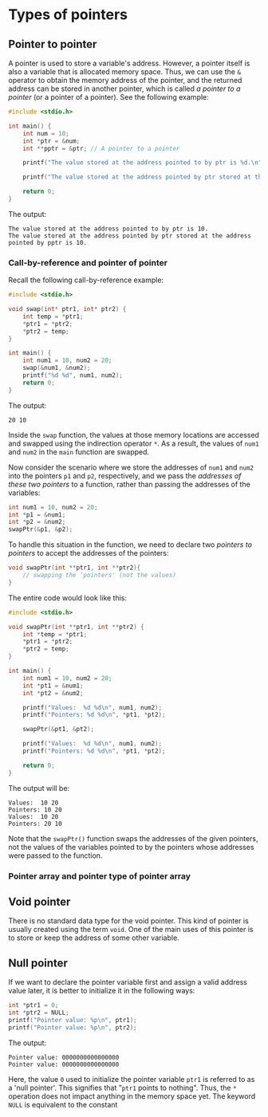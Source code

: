 # Types of pointers

## Pointer to pointer

A pointer is used to store a variable's address. However, a pointer itself is also a variable that is allocated memory space. Thus, we can use the `&` operator to obtain the memory address of the pointer, and the returned address can be stored in another pointer, which is called *a pointer to a pointer* (or a pointer of a pointer). See the following example:
```c
#include <stdio.h>

int main() {
    int num = 10;
    int *ptr = &num;
    int **pptr = &ptr; // A pointer to a pointer

    printf("The value stored at the address pointed to by ptr is %d.\n", *ptr);

    printf("The value stored at the address pointed by ptr stored at the address pointed by pptr is %d.\n", **pptr);

    return 0;
}
```
The output:
```
The value stored at the address pointed to by ptr is 10.
The value stored at the address pointed by ptr stored at the address pointed by pptr is 10.
```

### Call-by-reference and pointer of pointer

Recall the following call-by-reference example:
```c
#include <stdio.h>

void swap(int* ptr1, int* ptr2) {
    int temp = *ptr1;
    *ptr1 = *ptr2;
    *ptr2 = temp;
}

int main() {
    int num1 = 10, num2 = 20;
    swap(&num1, &num2);
    printf("%d %d", num1, num2);
    return 0;
}
```
The output:
```
20 10
```
Inside the `swap` function, the values at those memory locations are accessed and swapped using the indirection operator `*`. As a result, the values of `num1` and `num2` in the `main` function are swapped.

Now consider the scenario where we store the addresses of `num1` and `num2` into the pointers `p1` and `p2`, respectively, and we pass the *addresses of these two pointers* to a function, rather than passing the addresses of the variables:

```c
int num1 = 10, num2 = 20;
int *p1 = &num1;
int *p2 = &num2;
swapPtr(&p1, &p2);
```

To handle this situation in the function, we need to declare two *pointers to pointers* to accept the addresses of the pointers:

```c
void swapPtr(int **ptr1, int **ptr2){
    // swapping the 'pointers' (not the values)
}
```

The entire code would look like this:

```c
#include <stdio.h>

void swapPtr(int **ptr1, int **ptr2) {
    int *temp = *ptr1;
    *ptr1 = *ptr2;
    *ptr2 = temp;
}

int main() {
    int num1 = 10, num2 = 20;
    int *pt1 = &num1;
    int *pt2 = &num2;

    printf("Values:  %d %d\n", num1, num2);
    printf("Pointers: %d %d\n", *pt1, *pt2);

    swapPtr(&pt1, &pt2);

    printf("Values:  %d %d\n", num1, num2);
    printf("Pointers: %d %d\n", *pt1, *pt2);

    return 0;
}
```
The output will be:

```
Values:  10 20
Pointers: 10 20
Values:  10 20
Pointers: 20 10
```

Note that the `swapPtr()` function swaps the addresses of the given pointers, not the values of the variables pointed to by the pointers whose addresses were passed to the function.

### Pointer array and pointer type of pointer array

## Void pointer

There is no standard data type for the void pointer. This kind of pointer is usually created using the term `void`. One of the main uses of this pointer is to store or keep the address of some other variable.

## Null pointer

If we want to declare the pointer variable first and assign a valid address value later, it is better to initialize it in the following ways:
```C
int *ptr1 = 0;
int *ptr2 = NULL;
printf("Pointer value: %p\n", ptr1);
printf("Pointer value: %p\n", ptr2);
```
The output:
```
Pointer value: 0000000000000000
Pointer value: 0000000000000000
```

Here, the value `0` used to initialize the pointer variable `ptr1` is referred to as a 'null pointer'. This signifies that "`ptr1` points to nothing". Thus, the `*` operation does not impact anything in the memory space yet. The keyword `NULL` is equivalent to the constant 
